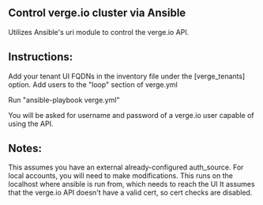 ## Control verge.io cluster via Ansible

Utilizes Ansible's uri module to control the verge.io API.

## Instructions:

Add your tenant UI FQDNs in the inventory file under the [verge_tenants] option.
Add users to the "loop" section of verge.yml

Run "ansible-playbook verge.yml"

You will be asked for username and password of a verge.io user capable of using the API.

## Notes: 

This assumes you have an external already-configured auth_source. For local accounts, you will need to make modifications.
This runs on the localhost where ansible is run from, which needs to reach the UI
It assumes that the verge.io API doesn't have a valid cert, so cert checks are disabled.

